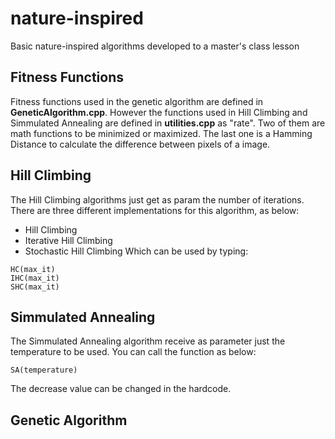 # nature-inspired
Basic nature-inspired algorithms developed to a master's class lesson

## Fitness Functions
Fitness functions used in the genetic algorithm are defined in **GeneticAlgorithm.cpp**. However the functions used in Hill Climbing and Simmulated Annealing are defined in **utilities.cpp** as "rate". Two of them are math functions to be minimized or maximized. The last one is a Hamming Distance to calculate the difference between pixels of a image.

## Hill Climbing
The Hill Climbing algorithms just get as param the number of iterations.
There are three different implementations for this algorithm, as below:
- Hill Climbing
- Iterative Hill Climbing
- Stochastic Hill Climbing
Which can be used by typing:
```
HC(max_it)
IHC(max_it)
SHC(max_it)
```

## Simmulated Annealing
The Simmulated Annealing algorithm receive as parameter just the temperature to be used. You can call the function as below:
```
SA(temperature)
```
The decrease value can be changed in the hardcode.

## Genetic Algorithm
